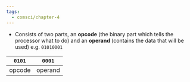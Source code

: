 ```yaml
---
tags:
  - comsci/chapter-4
---
```


- Consists of two parts, an **opcode** (the binary part which tells the processor what to do) and an **operand** (contains the data that will be used)
e.g. `01010001`

| `0101`   | `0001` |
| ------ | ---- |
| opcode | operand     |
